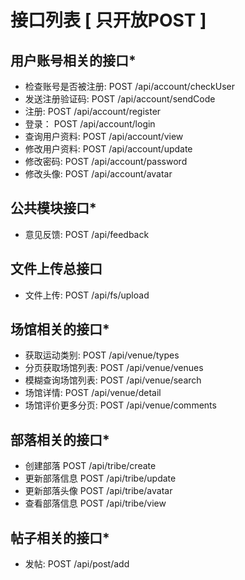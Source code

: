 # 接口列表 [ 只开放POST ]
 
## 用户账号相关的接口*

* 检查账号是否被注册:    POST /api/account/checkUser
* 发送注册验证码:        POST /api/account/sendCode
* 注册:                  POST /api/account/register
* 登录：                 POST /api/account/login
* 查询用户资料:          POST /api/account/view
* 修改用户资料:          POST /api/account/update
* 修改密码:              POST /api/account/password
* 修改头像:              POST /api/account/avatar
 
## 公共模块接口*
 
* 意见反馈:              POST /api/feedback

## 文件上传总接口
 
* 文件上传:              POST /api/fs/upload

## 场馆相关的接口*

* 获取运动类别:          POST /api/venue/types
* 分页获取场馆列表:      POST /api/venue/venues
* 模糊查询场馆列表:      POST /api/venue/search
* 场馆详情:              POST /api/venue/detail
* 场馆评价更多分页:      POST /api/venue/comments

## 部落相关的接口*

* 创建部落               POST /api/tribe/create
* 更新部落信息           POST /api/tribe/update
* 更新部落头像           POST /api/tribe/avatar
* 查看部落信息           POST /api/tribe/view

## 帖子相关的接口*

* 发帖:                  POST /api/post/add